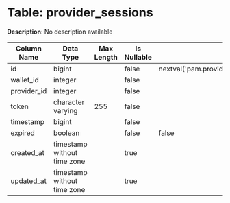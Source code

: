 # Table: provider_sessions

**Description**: No description available

| Column Name | Data Type | Max Length | Is Nullable | Default | Primary Key | Foreign Key |
|-------------|-----------|------------|-------------|---------|-------------|-------------|
| id | bigint |  | false | nextval('pam.provider_sessions_id_seq'::regclass) | provider_sessions | provider_sessions |
| wallet_id | integer |  | false |  |  |  |
| provider_id | integer |  | false |  | provider_sessions | providers |
| token | character varying | 255 | false |  |  |  |
| timestamp | bigint |  | false |  |  |  |
| expired | boolean |  | false | false |  |  |
| created_at | timestamp without time zone |  | true |  |  |  |
| updated_at | timestamp without time zone |  | true |  |  |  |
